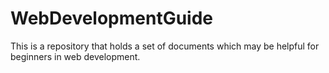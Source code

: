 # WebDevelopmentGuide
This is a repository that holds a set of documents which may be helpful for beginners in web development.
